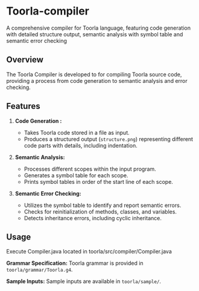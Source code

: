 # Toorla-compiler
A comprehensive compiler for Toorla language, featuring code generation with detailed structure output, semantic analysis with symbol table and semantic error checking

## Overview

The Toorla Compiler is developed to for compiling Toorla source code, providing a process from code generation to semantic analysis and error checking.

## Features

1. **Code Generation :**
   - Takes Toorla code stored in a file as input.
   - Produces a structured output (`structure.png`) representing different code parts with details, including indentation.

2. **Semantic Analysis:**
   - Processes different scopes within the input program.
   - Generates a symbol table for each scope.
   - Prints symbol tables in order of the start line of each scope.

3. **Semantic Error Checking:**
   - Utilizes the symbol table to identify and report semantic errors.
   - Checks for reinitialization of methods, classes, and variables.
   - Detects inheritance errors, including cyclic inheritance.
  
## Usage
Execute Compiler.java located in toorla/src/compiler/Compiler.java

**Grammar Specification:**
Toorla grammar is provided in `toorla/grammar/Toorla.g4`.

**Sample Inputs:**
Sample inputs are available in `toorla/sample/`.

